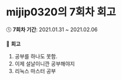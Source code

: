 # mijip0320의 7회차 회고


:clock5: **7회차 기간**: 2021.01.31 ~ 2021.02.06

:pencil: **회고**

1. 공부를 하나도 못함. 
2. 이제 설날이니깐 공부해야지
3. 리눅스 마스터 공부 
